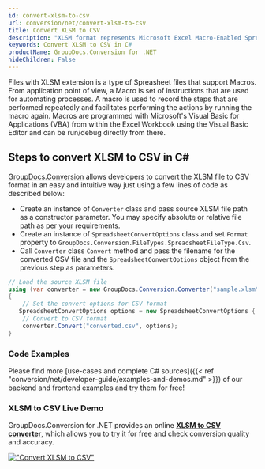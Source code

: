 ```yaml
---
id: convert-xlsm-to-csv
url: conversion/net/convert-xlsm-to-csv
title: Convert XLSM to CSV
description: "XLSM format represents Microsoft Excel Macro-Enabled Spreadsheet with .xlsm extension. Learn how to convert XLSM to CSV file programmatically in C# language using GroupDocs.Conversion for .NET library."
keywords: Convert XLSM to CSV in C#
productName: GroupDocs.Conversion for .NET
hideChildren: False
---
```


Files with XLSM extension is a type of Spreasheet files that support Macros. From application point of view, a Macro is set of instructions that are used for automating processes. A macro is used to record the steps that are performed repeatedly and facilitates performing the actions by running the macro again. Macros are programmed with Microsoft's Visual Basic for Applications (VBA) from within the Excel Workbook using the Visual Basic Editor and can be run/debug directly from there.

## Steps to convert XLSM to CSV in C#

[GroupDocs.Conversion](https://products.groupdocs.com/conversion/net) allows developers to convert the XLSM file to CSV format in an easy and intuitive way just using a few lines of code as described below:

* Create an instance of `Converter` class and pass source XLSM file path as a constructor parameter. You may specify absolute or relative file path as per your requirements. 
* Create an instance of `SpreadsheetConvertOptions` class and set `Format` property to `GroupDocs.Conversion.FileTypes.SpreadsheetFileType.Csv`.
* Call `Converter` class `Convert` method and pass the filename for the converted CSV file and the `SpreadsheetConvertOptions` object from the previous step as parameters.

```csharp
// Load the source XLSM file
using (var converter = new GroupDocs.Conversion.Converter("sample.xlsm"))
{
    // Set the convert options for CSV format
   SpreadsheetConvertOptions options = new SpreadsheetConvertOptions { Format = GroupDocs.Conversion.FileTypes.SpreadsheetFileType.Csv };
    // Convert to CSV format
    converter.Convert("converted.csv", options);
}
```

### Code Examples

Please find more [use-cases and complete C# sources]({{< ref "conversion/net/developer-guide/examples-and-demos.md" >}}) of our backend and frontend examples and try them for free!

### XLSM to CSV Live Demo

GroupDocs.Conversion for .NET provides an online [**XLSM to CSV converter**](https://products.groupdocs.app/conversion/xlsm-to-csv), which allows you to try it for free and check conversion quality and accuracy.

[!["Convert XLSM to CSV"](conversion/net/images/convert-to-csv/convert-xlsm-to-csv.png)](https://products.groupdocs.app/conversion/xlsm-to-csv)